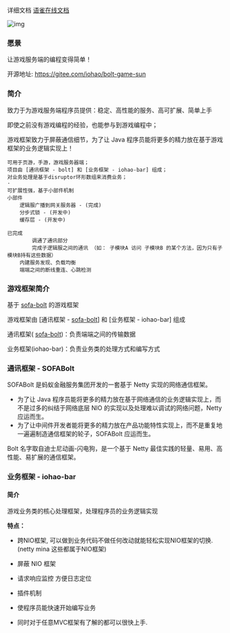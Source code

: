 详细文档 [语雀在线文档]( https://www.yuque.com/doublejoker/game)

![img](https://img.shields.io/badge/JDK-17-green.svg)

### 愿景

让游戏服务端的编程变得简单！



开源地址: https://gitee.com/iohao/bolt-game-sun



### 简介

致力于为游戏服务端程序员提供：稳定、高性能的服务、高可扩展、简单上手

即使之前没有游戏编程的经验，也能参与到游戏编程中；

游戏框架致力于屏蔽通信细节，为了让 Java 程序员能将更多的精力放在基于游戏框架的业务逻辑实现上！



```text
可用于页游，手游，游戏服务器端；
项目由 [通讯框架 - bolt] 和 [业务框架 - iohao-bar] 组成；
对业务处理是基于disruptor环形数组来消费业务；
·
可扩展性强，基于小部件机制
小部件
    逻辑服广播到网关服务器 - (完成)
    分步式锁 - (开发中)
    缓存层 - (开发中)
    
已完成
		调通了通讯部分
		完成子逻辑服之间的通讯 （如： 子模块A 访问 子模块B 的某个方法，因为只有子模块B持有这些数据）
    内建服务发现、负载均衡
    端端之间的断线重连、心跳检测 
```



### 游戏框架简介

基于 [sofa-bolt](https://www.sofastack.tech/projects/sofa-bolt/overview/) 的游戏框架

游戏框架由 [通讯框架 - [sofa-bolt](https://www.sofastack.tech/projects/sofa-bolt/overview/)] 和 [业务框架 - iohao-bar] 组成

通讯框架( [sofa-bolt](https://www.sofastack.tech/projects/sofa-bolt/overview/))：负责端端之间的传输数据

业务框架(iohao-bar)：负责业务类的处理方式和编写方式



### 通讯框架 - SOFABolt



SOFABolt 是蚂蚁金融服务集团开发的一套基于 Netty 实现的网络通信框架。



- 为了让 Java 程序员能将更多的精力放在基于网络通信的业务逻辑实现上，而不是过多的纠结于网络底层 NIO 的实现以及处理难以调试的网络问题，Netty 应运而生。
- 为了让中间件开发者能将更多的精力放在产品功能特性实现上，而不是重复地一遍遍制造通信框架的轮子，SOFABolt 应运而生。



Bolt 名字取自迪士尼动画-闪电狗，是一个基于 Netty 最佳实践的轻量、易用、高性能、易扩展的通信框架。



### 业务框架 - iohao-bar



#### 简介

游戏业务类的核心处理框架，处理程序员的业务逻辑实现



**特点：**

- 跨NIO框架, 可以做到业务代码不做任何改动就能轻松实现NIO框架的切换.(netty mina 这些都属于NIO框架)
- 屏蔽 NIO 框架

- 请求响应监控 方便日志定位
- 插件机制

- 使程序员能快速开始编写业务
- 同时对于任意MVC框架有了解的都可以很快上手.

